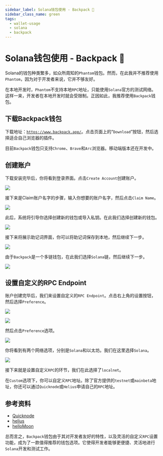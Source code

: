 ```yaml
---
sidebar_label: Solana钱包使用 - Backpack 🎒
sidebar_class_name: green
tags:
  - wallet-usage
  - solana
  - backpack
---
```


# Solana钱包使用 - Backpack 🎒

Solana的钱包种类繁多，如众所周知的`Phantom`钱包。然而，在此我并不推荐使用`Phantom`，因为对于开发者来说，它并不够友好。

在本地开发时，`Phantom`不支持本地`RPC`地址，只能使用`Solana`官方的测试网络。这样一来，开发者在本地开发时就会受限制。正因如此，我推荐使用`Backpack`钱包。

## 下载Backpack钱包

下载地址：[`https://www.backpack.app/`](https://www.backpack.app/)。点击页面上的“`Download`”按钮，然后选择适合自己浏览器的插件。

目前`Backpack`钱包只支持`Chrome`、`Brave`和`Arc`浏览器。移动端版本还在开发中。

## 创建账户

下载安装完毕后，你将看到登录界面。点击`Create Account`创建账户。

![](./backpack-create-account.png)

接下来是Claim账户名字的步骤，输入你想要的账户名字，然后点击`Claim Name`。

![](./backpack-cliam-name.png)

此后，系统将引导你选择创建新的钱包或导入私钥。在此我们选择创建新的钱包。

![](./backpack-create-new-wallet.png)

接下来将展示助记词界面，你可以将助记词保存到本地，然后继续下一步。

![](./backpack-mnemonic.png)

由于`Backpack`是一个多链钱包，在此我们选择`Solana`链，然后继续下一步。

![](./backpack-chose-solana.png)

## 设置自定义的RPC Endpoint

账户创建完毕后，我们来设置自定义的`RPC Endpoint`。点击右上角的设置按钮，然后选择`Preference`。

![](./backpack-setting.png)

![](./backpack-setting1.png)

然后点击`Preference`选项。

![](./backpack-perference.png)

你将看到有两个网络选项，分别是`Solana`和以太坊。我们在这里选择`Solana`。

![](./backpack-custom-rpc.png)

接下来就是设置自定义`RPC`的环节，我们在此选择了`localnet`。

在`Custom`选项下，你可以自定义`RPC`地址。除了官方提供的`testnet`或`mainbeta`地址，你还可以通过`Quicknode`或`Helius`申请自己的`RPC`地址。

## 参考资料

- [Quicknode](https://dashboard.quicknode.com/)
- [helius](https://www.helius.dev/)
- [helloMoon](https://www.hellomoon.io/dashboard)

总而言之，`Backpack`钱包由于其对开发者友好的特性，以及灵活的自定义`RPC`设置功能，成为了一款值得推荐的钱包选项。它使得开发者能够更便捷、灵活地进行`Solana`开发和测试工作。
